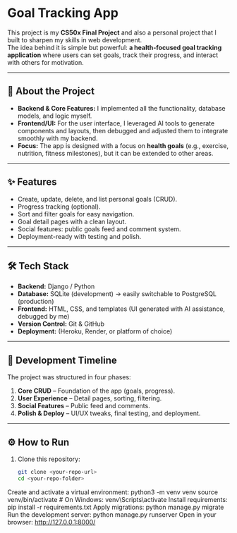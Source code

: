 # Goal Tracking App

This project is my **CS50x Final Project** and also a personal project that I built to sharpen my skills in web development.  
The idea behind it is simple but powerful: **a health-focused goal tracking application** where users can set goals, track their progress, and interact with others for motivation.

---

## 🚀 About the Project

- **Backend & Core Features:** I implemented all the functionality, database models, and logic myself.  
- **Frontend/UI:** For the user interface, I leveraged AI tools to generate components and layouts, then debugged and adjusted them to integrate smoothly with my backend.  
- **Focus:** The app is designed with a focus on **health goals** (e.g., exercise, nutrition, fitness milestones), but it can be extended to other areas.

---

## ✨ Features

- Create, update, delete, and list personal goals (CRUD).
- Progress tracking (optional).
- Sort and filter goals for easy navigation.
- Goal detail pages with a clean layout.
- Social features: public goals feed and comment system.
- Deployment-ready with testing and polish.

---

## 🛠️ Tech Stack

- **Backend:** Django / Python  
- **Database:** SQLite (development) → easily switchable to PostgreSQL (production)  
- **Frontend:** HTML, CSS, and templates (UI generated with AI assistance, debugged by me)  
- **Version Control:** Git & GitHub  
- **Deployment:** (Heroku, Render, or platform of choice)  

---

## 📅 Development Timeline

The project was structured in four phases:

1. **Core CRUD** – Foundation of the app (goals, progress).  
2. **User Experience** – Detail pages, sorting, filtering.  
3. **Social Features** – Public feed and comments.  
4. **Polish & Deploy** – UI/UX tweaks, final testing, and deployment.  

---

## ⚙️ How to Run

1. Clone this repository:
   ```bash
   git clone <your-repo-url>
   cd <your-repo-folder>
Create and activate a virtual environment:
python3 -m venv venv
source venv/bin/activate   # On Windows: venv\Scripts\activate
Install requirements:
pip install -r requirements.txt
Apply migrations:
python manage.py migrate
Run the development server:
python manage.py runserver
Open in your browser:
http://127.0.0.1:8000/
